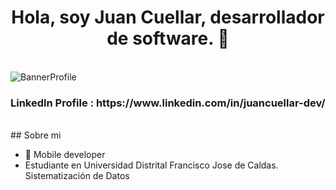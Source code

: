 <div align="center">
<h1 align="center">Hola, soy Juan Cuellar, desarrollador de software.</a> 👋</h1>
<br>
</div>

 <img src="https://images-ext-2.discordapp.net/external/liW3yogiOHes4oUjyhc4fIFosiAzksEkkHuVfuyyBJU/%3Fe%3D1703721600%26v%3Dbeta%26t%3DPTgnR3pZ0Ow0oHMH3tLKWDBhFi0UEs7Ess2n5eiQnm0/https/media.licdn.com/dms/image/D4E16AQEDaLAlou74KQ/profile-displaybackgroundimage-shrink_350_1400/0/1698098708487?width=1199&height=299" alt="BannerProfile">
<br>

<h3>Linkedln Profile : 
https://www.linkedin.com/in/juancuellar-dev/</h3>

<br>
## Sobre mi

- 📲 Mobile developer
- Estudiante en Universidad Distrital Francisco Jose de Caldas. Sistematización de Datos
<br>
